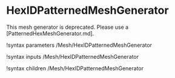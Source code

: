 # HexIDPatternedMeshGenerator

This mesh generator is deprecated. Please use a [PatternedHexMeshGenerator.md].

!syntax parameters /Mesh/HexIDPatternedMeshGenerator

!syntax inputs /Mesh/HexIDPatternedMeshGenerator

!syntax children /Mesh/HexIDPatternedMeshGenerator

